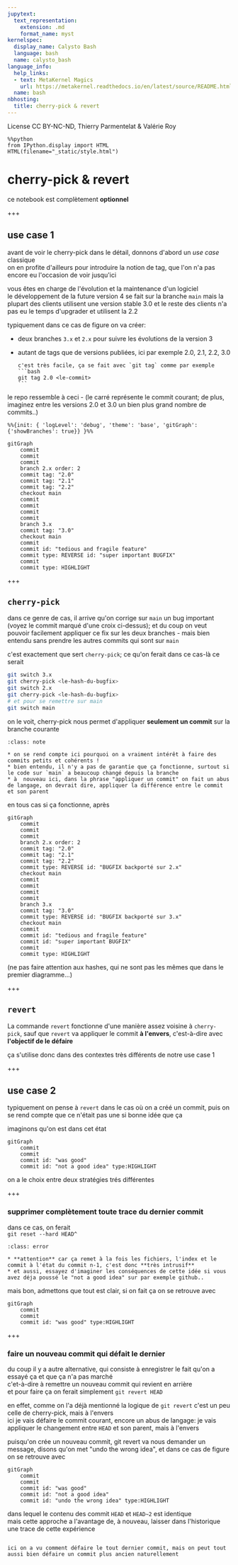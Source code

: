 ```yaml
---
jupytext:
  text_representation:
    extension: .md
    format_name: myst
kernelspec:
  display_name: Calysto Bash
  language: bash
  name: calysto_bash
language_info:
  help_links:
  - text: MetaKernel Magics
    url: https://metakernel.readthedocs.io/en/latest/source/README.html
  name: bash
nbhosting:
  title: cherry-pick & revert
---
```


License CC BY-NC-ND, Thierry Parmentelat & Valérie Roy

```{code-cell}
%%python
from IPython.display import HTML
HTML(filename="_static/style.html")
```

# cherry-pick & revert

ce notebook est complètement **optionnel**

+++

## use case 1

avant de voir le cherry-pick dans le détail, donnons d'abord un *use case* classique  
on en profite d'ailleurs pour introduire la notion de tag, que l'on n'a pas encore eu l'occasion de voir jusqu'ici

vous êtes en charge de l'évolution et la maintenance d'un logiciel  
le développement de la future version 4 se fait sur la branche `main`
mais la plupart des clients utilisent une version stable 3.0 
et le reste des clients n'a pas eu le temps d'upgrader et utilisent la 2.2

typiquement dans ce cas de figure on va créer:
- deux branches `3.x` et `2.x` pour suivre les évolutions de la version 3
- autant de tags que de versions publiées, ici par exemple 2.0, 2.1, 2.2, 3.0

  ````{admonition} pour crér un tag
  c'est très facile, ça se fait avec `git tag` comme par exemple
  ```bash
  git tag 2.0 <le-commit>
  ```
  ````

le repo ressemble à ceci - (le carré représente le commit courant; de plus, imaginez entre les versions 2.0 et 3.0 un bien plus grand nombre de commits..)

```{mermaid}
%%{init: { 'logLevel': 'debug', 'theme': 'base', 'gitGraph': {'showBranches': true}} }%%

gitGraph
    commit
    commit
    commit
    branch 2.x order: 2
    commit tag: "2.0"
    commit tag: "2.1"
    commit tag: "2.2"
    checkout main
    commit
    commit
    commit
    commit
    branch 3.x
    commit tag: "3.0"
    checkout main
    commit
    commit id: "tedious and fragile feature"
    commit type: REVERSE id: "super important BUGFIX"
    commit
    commit type: HIGHLIGHT
```

+++

## `cherry-pick`

dans ce genre de cas, il arrive qu'on corrige sur `main` un bug important (voyez le commit marqué d'une croix ci-dessus); et du coup on veut pouvoir facilement appliquer ce fix sur les deux branches - mais bien entendu sans prendre les autres commits qui sont sur `main`

c'est exactement que sert `cherry-pick`; ce qu'on ferait dans ce cas-là ce serait

```bash
git switch 3.x
git cherry-pick <le-hash-du-bugfix>
git switch 2.x
git cherry-pick <le-hash-du-bugfix>
# et pour se remettre sur main
git switch main
```

on le voit, cherry-pick nous permet d'appliquer **seulement un commit** sur la branche courante

````{admonition} notes
:class: note

* on se rend compte ici pourquoi on a vraiment intérêt à faire des commits petits et cohérents !
* bien entendu, il n'y a pas de garantie que ça fonctionne, surtout si le code sur `main` a beaucoup changé depuis la branche
* à  nouveau ici, dans la phrase "appliquer un commit" on fait un abus de langage, on devrait dire, appliquer la différence entre le commit et son parent
````

en tous cas si ça fonctionne, après

```{mermaid}
gitGraph
    commit
    commit
    commit
    branch 2.x order: 2
    commit tag: "2.0"
    commit tag: "2.1"
    commit tag: "2.2"
    commit type: REVERSE id: "BUGFIX backporté sur 2.x"
    checkout main
    commit
    commit
    commit
    commit
    branch 3.x
    commit tag: "3.0"
    commit type: REVERSE id: "BUGFIX backporté sur 3.x"
    checkout main
    commit
    commit id: "tedious and fragile feature"
    commit id: "super important BUGFIX"
    commit
    commit type: HIGHLIGHT
```

(ne pas faire attention aux hashes, qui ne sont pas les mêmes que dans le premier diagramme...)

+++

## `revert`

La commande `revert` fonctionne d'une manière assez voisine à `cherry-pick`, sauf que `revert` va appliquer le commit **à l'envers**, c'est-à-dire avec **l'objectif de le défaire**

ça s'utilise donc dans des contextes très différents de notre use case 1

+++

## use case 2

typiquement on pense à `revert` dans le cas où on a créé un commit, puis on se rend compte que ce n'était pas une si bonne idée que ça

imaginons qu'on est dans cet état

```{mermaid}
gitGraph
    commit
    commit
    commit id: "was good"
    commit id: "not a good idea" type:HIGHLIGHT
```

on a le choix entre deux stratégies trés différentes

+++

### supprimer complètement toute trace du dernier commit

dans ce cas, on ferait  
`git reset --hard HEAD^`

````{admonition} **ATTENTION**
:class: error

* **attention** car ça remet à la fois les fichiers, l'index et le commit à l'état du commit n-1, c'est donc **très intrusif**
* et aussi, essayez d'imaginer les conséquences de cette idée si vous avez déja poussé le "not a good idea" sur par exemple github..
````

mais bon, admettons que tout est clair, si on fait ça on se retrouve avec 

```{mermaid}
gitGraph
    commit
    commit
    commit id: "was good" type:HIGHLIGHT
```

+++

### faire un nouveau commit qui défait le dernier

du coup il y a autre alternative, qui consiste à enregistrer le fait qu'on a essayé ça et que ça n'a pas marché  
c'et-à-dire à remettre un nouveau commit qui revient en arrière  
et pour faire ça on ferait simplement
`git revert HEAD`

en effet, comme on l'a déjà mentionné la logique de `git revert` c'est un peu celle de cherry-pick, mais à l'envers  
ici je vais défaire le commit courant, encore un abus de langage: je vais appliquer le changement entre `HEAD` et son parent, mais à l'envers

puisqu'on crée un nouveau commit, git revert va nous demander un message, disons qu'on met "undo the wrong idea", et dans ce cas de figure on se retrouve avec

```{mermaid}
gitGraph
    commit
    commit
    commit id: "was good"
    commit id: "not a good idea"
    commit id: "undo the wrong idea" type:HIGHLIGHT
```

dans lequel le contenu des commit `HEAD` et `HEAD~2` est identique  
mais cette approche a l'avantage de, à nouveau, laisser dans l'historique une trace de cette expérience

````{admonition} pas forcément le dernier

ici on a vu comment défaire le tout dernier commit, mais on peut tout aussi bien défaire un commit plus ancien naturellement
````
